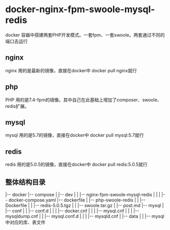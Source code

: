 # docker-nginx-fpm-swoole-mysql-redis
docker 容器中搭建两套PHP开发模式。一套fpm、一套swoole。两套通过不同的端口去运行

## nginx
nginx 用的是最新的镜像，直接在docker中 docker pull nginx就行

## php
PHP 用的是7.4-fpm的镜像。其中自己在此基础上增加了composer、swoole、redis扩展。

## mysql
mysql 用的是5.7的镜像，直接在docker中 docker pull mysql:5.7就行

## redis
redis 用的是5.0.5的镜像，直接在docker中 docker pull redis:5.0.5就行


## 整体结构目录
|-- docker
    |-- compose
    |   |-- dev
    |   |   |-- nginx-fpm-swoole-mysql-redis
    |   |   |   |-- docker-compose.yaml
    |-- dockerfile
    |   |-- php-swoole-redis
    |   |   |-- Dockerfile
    |   |   |-- redis-5.0.5.tgz
    |   |   |-- swoole.tar.gz
    |   |-- post.md
    |-- mysql
    |   |-- conf
    |   |   |-- conf.d
    |   |   |   |-- docker.cnf
    |   |   |   |-- mysql.cnf
    |   |   |   |-- mysqldump.cnf
    |   |   |-- mysql.conf.d
    |   |   |   |-- mysqld.cnf
    |   |-- data
    |   |   |-- mysql中对应的库、表文件
    
